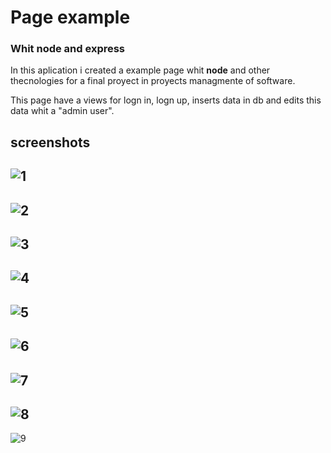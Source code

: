# Page example
### Whit node and express

In this aplication i created a example page whit **node** and other thecnologies for a final proyect in proyects managmente of software.

This page have a views for logn in, logn up, inserts data in db and edits this data whit a "admin user". 

## **screenshots**

![1](capturas/1.jpeg)
---
![2](capturas/2.jpeg)
---
![3](capturas/3.jpeg)
---
![4](capturas/4.jpeg)
---
![5](capturas/5.jpeg)
---
![6](capturas/6.jpeg)
---
![7](capturas/7.jpeg)
---
![8](capturas/8(vista%20de%20admin).jpeg)
---
![9](capturas/9(vista%20de%20usuario).jpeg)
